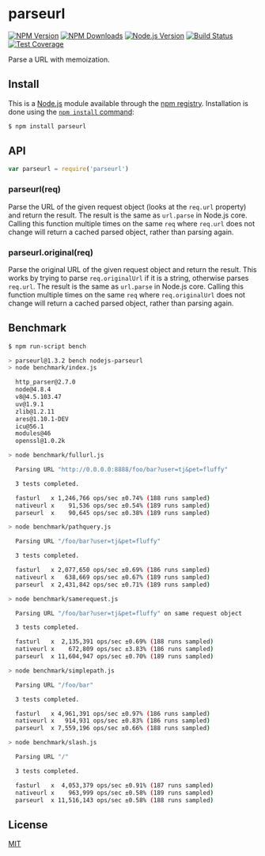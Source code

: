 # parseurl

[![NPM Version][npm-image]][npm-url]
[![NPM Downloads][downloads-image]][downloads-url]
[![Node.js Version][node-version-image]][node-version-url]
[![Build Status][travis-image]][travis-url]
[![Test Coverage][coveralls-image]][coveralls-url]

Parse a URL with memoization.

## Install

This is a [Node.js](https://nodejs.org/en/) module available through the
[npm registry](https://www.npmjs.com/). Installation is done using the
[`npm install` command](https://docs.npmjs.com/getting-started/installing-npm-packages-locally):

```sh
$ npm install parseurl
```

## API

```js
var parseurl = require('parseurl')
```

### parseurl(req)

Parse the URL of the given request object (looks at the `req.url` property)
and return the result. The result is the same as `url.parse` in Node.js core.
Calling this function multiple times on the same `req` where `req.url` does
not change will return a cached parsed object, rather than parsing again.

### parseurl.original(req)

Parse the original URL of the given request object and return the result.
This works by trying to parse `req.originalUrl` if it is a string, otherwise
parses `req.url`. The result is the same as `url.parse` in Node.js core.
Calling this function multiple times on the same `req` where `req.originalUrl`
does not change will return a cached parsed object, rather than parsing again.

## Benchmark

```bash
$ npm run-script bench

> parseurl@1.3.2 bench nodejs-parseurl
> node benchmark/index.js

  http_parser@2.7.0
  node@4.8.4
  v8@4.5.103.47
  uv@1.9.1
  zlib@1.2.11
  ares@1.10.1-DEV
  icu@56.1
  modules@46
  openssl@1.0.2k

> node benchmark/fullurl.js

  Parsing URL "http://0.0.0.0:8888/foo/bar?user=tj&pet=fluffy"

  3 tests completed.

  fasturl   x 1,246,766 ops/sec ±0.74% (188 runs sampled)
  nativeurl x    91,536 ops/sec ±0.54% (189 runs sampled)
  parseurl  x    90,645 ops/sec ±0.38% (189 runs sampled)

> node benchmark/pathquery.js

  Parsing URL "/foo/bar?user=tj&pet=fluffy"

  3 tests completed.

  fasturl   x 2,077,650 ops/sec ±0.69% (186 runs sampled)
  nativeurl x   638,669 ops/sec ±0.67% (189 runs sampled)
  parseurl  x 2,431,842 ops/sec ±0.71% (189 runs sampled)

> node benchmark/samerequest.js

  Parsing URL "/foo/bar?user=tj&pet=fluffy" on same request object

  3 tests completed.

  fasturl   x  2,135,391 ops/sec ±0.69% (188 runs sampled)
  nativeurl x    672,809 ops/sec ±3.83% (186 runs sampled)
  parseurl  x 11,604,947 ops/sec ±0.70% (189 runs sampled)

> node benchmark/simplepath.js

  Parsing URL "/foo/bar"

  3 tests completed.

  fasturl   x 4,961,391 ops/sec ±0.97% (186 runs sampled)
  nativeurl x   914,931 ops/sec ±0.83% (186 runs sampled)
  parseurl  x 7,559,196 ops/sec ±0.66% (188 runs sampled)

> node benchmark/slash.js

  Parsing URL "/"

  3 tests completed.

  fasturl   x  4,053,379 ops/sec ±0.91% (187 runs sampled)
  nativeurl x    963,999 ops/sec ±0.58% (189 runs sampled)
  parseurl  x 11,516,143 ops/sec ±0.58% (188 runs sampled)
```

## License

  [MIT](LICENSE)

[npm-image]: https://img.shields.io/npm/v/parseurl.svg
[npm-url]: https://npmjs.org/package/parseurl
[node-version-image]: https://img.shields.io/node/v/parseurl.svg
[node-version-url]: https://nodejs.org/en/download/
[travis-image]: https://img.shields.io/travis/pillarjs/parseurl/master.svg
[travis-url]: https://travis-ci.org/pillarjs/parseurl
[coveralls-image]: https://img.shields.io/coveralls/pillarjs/parseurl/master.svg
[coveralls-url]: https://coveralls.io/r/pillarjs/parseurl?branch=master
[downloads-image]: https://img.shields.io/npm/dm/parseurl.svg
[downloads-url]: https://npmjs.org/package/parseurl
